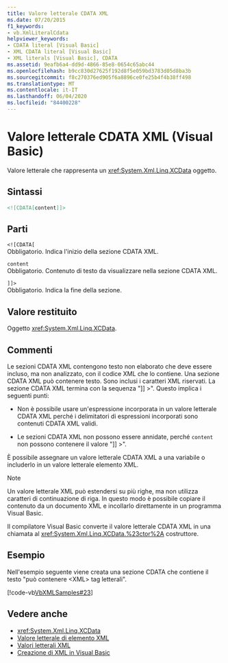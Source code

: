 ```yaml
---
title: Valore letterale CDATA XML
ms.date: 07/20/2015
f1_keywords:
- vb.XmlLiteralCdata
helpviewer_keywords:
- CDATA literal [Visual Basic]
- XML CDATA literal [Visual Basic]
- XML literals [Visual Basic], CDATA
ms.assetid: 9eafb6a4-dd9d-4866-85e8-0654c65abc44
ms.openlocfilehash: b9cc830d27625f192d8f5e059bd3783d05d8ba3b
ms.sourcegitcommit: f8c270376ed905f6a8896ce0fe25b4f4b38ff498
ms.translationtype: MT
ms.contentlocale: it-IT
ms.lasthandoff: 06/04/2020
ms.locfileid: "84400228"
---
```

# <a name="xml-cdata-literal-visual-basic"></a>Valore letterale CDATA XML (Visual Basic)
Valore letterale che rappresenta un <xref:System.Xml.Linq.XCData> oggetto.  
  
## <a name="syntax"></a>Sintassi  
  
```xml  
<![CDATA[content]]>  
```  
  
## <a name="parts"></a>Parti  
 `<![CDATA[`  
 Obbligatorio. Indica l'inizio della sezione CDATA XML.  
  
 `content`  
 Obbligatorio. Contenuto di testo da visualizzare nella sezione CDATA XML.  
  
 `]]>`  
 Obbligatorio. Indica la fine della sezione.  
  
## <a name="return-value"></a>Valore restituito  
 Oggetto <xref:System.Xml.Linq.XCData>.  
  
## <a name="remarks"></a>Commenti  
 Le sezioni CDATA XML contengono testo non elaborato che deve essere incluso, ma non analizzato, con il codice XML che lo contiene. Una sezione CDATA XML può contenere testo. Sono inclusi i caratteri XML riservati. La sezione CDATA XML termina con la sequenza "]] >". Questo implica i seguenti punti:  
  
- Non è possibile usare un'espressione incorporata in un valore letterale CDATA XML perché i delimitatori di espressioni incorporati sono contenuti CDATA XML validi.  
  
- Le sezioni CDATA XML non possono essere annidate, perché `content` non possono contenere il valore "]] >".  
  
 È possibile assegnare un valore letterale CDATA XML a una variabile o includerlo in un valore letterale elemento XML.  
  
> [!NOTE]
> Un valore letterale XML può estendersi su più righe, ma non utilizza caratteri di continuazione di riga. In questo modo è possibile copiare il contenuto da un documento XML e incollarlo direttamente in un programma Visual Basic.  
  
 Il compilatore Visual Basic converte il valore letterale CDATA XML in una chiamata al <xref:System.Xml.Linq.XCData.%23ctor%2A> costruttore.  
  
## <a name="example"></a>Esempio  
 Nell'esempio seguente viene creata una sezione CDATA che contiene il testo "può contenere \<XML> tag letterali".  
  
 [!code-vb[VbXMLSamples#23](~/samples/snippets/visualbasic/VS_Snippets_VBCSharp/VbXMLSamples/VB/XMLSamples11.vb#23)]  
  
## <a name="see-also"></a>Vedere anche

- <xref:System.Xml.Linq.XCData>
- [Valore letterale di elemento XML](xml-element-literal.md)
- [Valori letterali XML](index.md)
- [Creazione di XML in Visual Basic](../../programming-guide/language-features/xml/creating-xml.md)
